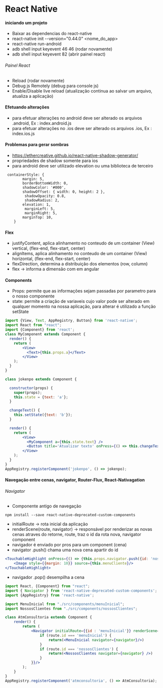 # React Native 

#### iniciando um projeto
* Baixar as dependencias do react-native
* react-native init --version="0.44.0" <nome_do_app>
* react-native run-android
* adb shell input keyevent 46 46 (rodar novamente)
* adb shell input keyevent 82 (abrir painel react)

###### Painel React
* Reload (rodar novamente)
* Debug js Remotely (debug para console js)
* Enable/Disable live reload (atualização continua ao salvar um arquivo, atualiza a aplicação)

#### Efetuando alterações
* para efetuar alterações no android deve ser alterado os arquivos .android, Ex : index.android.js
* para efetuar alterações no .ios deve ser alterado os arquivos .ios, Ex : index.ios.js

#### Problemas para gerar sombras 
* https://ethercreative.github.io/react-native-shadow-generator/
* propriedades de shadow somente para ios
* para android deve ser utilizado elevation ou uma biblioteca de terceiro
```
 containerStyle: {
        margin: 5,
        borderBottomWidth: 0,
        shadowColor: '#000',
        shadowOffset: { width: 0, height: 2 },
         shadowOpacity: 0.8,
         shadowRadius: 2,
        elevation: 1,
         marginLeft: 5,
         marginRight: 5,
        marginTop: 10,
    }
```

#### Flex
* justifyContent, aplica alinhamento no conteudo de um container (View) vertical, (flex-end, flex-start, center)
* alignItems, aplica alinhamento no conteudo de um container (View) horizontal, (flex-end, flex-start, center)
* flexDirection, determina a distribuição dos elementos (row, column)
* flex -> informa a dimensão com em angular

#### Components
* Props: permite que as informações sejam passadas por parametro para o nosso componente
* state: permite a criação de variaveis cujo valor pode ser alterado em qualquer momento na nossa aplicação, para alterar é utilizado a função setState

````jsx harmony
import {View, Text, AppRegistry, Button} from 'react-native';
import React from "react";
import {Component} from 'react';
class MyComponent extends Component {
  render() {
    return (
        <View>
          <Text>{this.props.a}</Text>
        </View>
    );
  }
}

class jokenpo extends Component {

  constructor(props) {
    super(props);
    this.state = {text: 'a'};
  }

  changeText() {
    this.setState({text: 'b'});
  }

  render() {
    return (
        <View>
          <MyComponent a={this.state.text} />
          <Button title='Atualizar texto' onPress={() => this.changeText()} />
        </View>
    );
  }
}
AppRegistry.registerComponent('jokenpo', () => jokenpo);
````

#### Navegação entre cenas, navigator, Router-Flux, React-Nativagation

###### Navigator

* Componente antigo de navegação

````text
npm install --save react-native-deprecated-custom-components
````
* initialRoute -> rota inicial da aplicação
* renderScene(route, navigator) -> responsável por renderizar as novas cenas atraves do retorne,
 route, traz o id da rota nova, navigator component
 * navigador é enviado por pros para um component (cena)
 * navigator .push() chama uma nova cena apartir do id
 
````jsx harmony
<TouchableHighlight onPress={() => {this.props.navigator.push({id: 'nossosClientes'})}}>
    <Image style={{margin: 10}} source={this.menuCliente}/>
</TouchableHighlight>
````
 * navigador .pop() desempilha a cena
 
````jsx harmony
import React, {Component} from "react";
import { Navigator } from 'react-native-deprecated-custom-components';
import {AppRegistry} from 'react-native';

import MenuInicial from "./src/components/menuInicial";
import NossosClientes from "./src/components/nossosClientes";

class AtmConsultoria extends Component {
    render() {
        return (
            <Navigator initialRoute={{id : 'menuInicial'}} renderScene={(route, navigator) => {
                if (route.id === 'menuInicial') {
                    return(<MenuInicial navigator={navigator}/>)
                }
                if (route.id === 'nossosClientes') {
                    return(<NossosClientes navigator={navigator} />)
                }
            }}/>
        );
    }
}
AppRegistry.registerComponent('atmconsultoria', () => AtmConsultoria);
````





